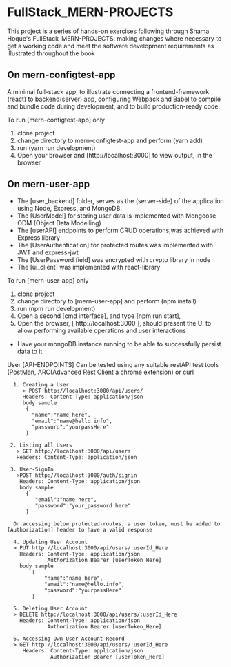 # FullStack_MERN-PROJECTS
This project is a series of hands-on exercises following through Shama Hoque's FullStack_MERN-PROJECTS, making changes where necessary to get a working
code and meet the software development requirements as illustrated throughout the book

## On mern-configtest-app
A minimal full-stack app, to illustrate connecting a frontend-framework (react) to backend(server) app, configuring Webpack and Babel to compile and bundle code during development, and to build production-ready code.

To run [mern-configtest-app] only
  1. clone project
  2. change directory to mern-configtest-app and perform (yarn add)
  3. run (yarn run development)
  4. Open your browser and [http://localhost:3000] to view output, in
     the browser

## On mern-user-app
  - The [user_backend] folder, serves as the (server-side) of the application using Node, Express, and MongoDB.
  - The [UserModel] for storing user data is implemented with Mongoose ODM (Object Data Modelling)
  - The [userAPI] endpoints to perform CRUD operations,was achieved with Express library
  - The [UserAuthentication] for protected routes was implemented with JWT and express-jwt
  - The [UserPassword field] was encrypted with crypto library in node
  - The [ui_client] was implemented with react-library
  
To run [mern-user-app] only
  1. clone project
  2. change directory to [mern-user-app] and perform (npm install)
  3. run (npm run development)
  4. Open a second [cmd interface], and type [npm run start],
  5. Open the browser, [ http://localhost:3000 ], should present the UI to allow performing available operations and user interactions
  - Have your mongoDB instance running to be able to successfully persist data to it
  
  User [API-ENDPOINTS]
  Can be tested using any suitable restAPI test tools (PostMan, ARC(Advanced Rest Client a chrome extension) or curl
  
      1. Creating a User
         > POST http://localhost:3000/api/users/
         Headers: Content-Type: application/json
         body sample
          { 
            "name":"name here",
            "email":"name@hello.info",
            "password":"yourpassHere"
          }   
       
     2. Listing all Users
       > GET http://localhost:3000/api/users
       Headers: Content-Type: application/json
       
     3. User-SignIn
       >POST http://localhost:3000/auth/signin
        Headers: Content-Type: application/json
        body sample
          { 
             "email":"name here",
             "password":"your_password here"
          }
      
      On accessing below protected-routes, a user token, must be added to [Authorization] header to have a valid response
      
      4. Updating User Account
      > PUT http://localhost:3000/api/users/:userId_Here
        Headers: Content-Type: application/json
                 Authorization Bearer [userToken_Here]
        body sample
            { 
                "name":"name here",
                "email":"name@hello.info",
                "password":"yourpassHere"
            }
      
      5. Deleting User Account
      > DELETE http://localhost:3000/api/users/:userId_Here
        Headers: Content-Type: application/json
                 Authorization Bearer [userToken_Here]
                 
      6. Accessing Own User Account Record
      > GET http://localhost:3000/api/users/:userId_Here
         Headers: Content-Type: application/json
                  Authorization Bearer [userToken_Here]
      
